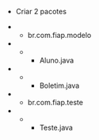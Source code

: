 * Criar 2 pacotes
* * br.com.fiap.modelo 
* * * Aluno.java
* * * Boletim.java

* * br.com.fiap.teste
* * * Teste.java
